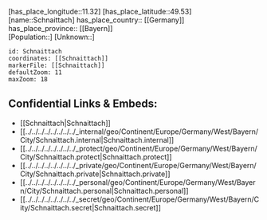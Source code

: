 ﻿---
location: [49.53,11.32] 
mapzoom: [7,12] 
mapmarker: city 
type: City
tags:
- geo/City


SpocWebEntityId: 34055
isDeleted: false
confidential: public

---
[has_place_longitude::11.32] 
[has_place_latitude::49.53] 
[name::Schnaittach] 
has_place_country:: [[Germany]]  
has_place_province:: [[Bayern]]  
[Population::] 
[Unknown::] 


```leaflet
id: Schnaittach
coordinates: [[Schnaittach]] 
markerFile: [[Schnaittach]] 
defaultZoom: 11 
maxZoom: 18
```


## Confidential Links & Embeds: 
- [[Schnaittach|Schnaittach]]  
- [[../../../../../../../../_internal/geo/Continent/Europe/Germany/West/Bayern/City/Schnaittach.internal|Schnaittach.internal]] 
- [[../../../../../../../../_protect/geo/Continent/Europe/Germany/West/Bayern/City/Schnaittach.protect|Schnaittach.protect]] 
- [[../../../../../../../../_private/geo/Continent/Europe/Germany/West/Bayern/City/Schnaittach.private|Schnaittach.private]] 
- [[../../../../../../../../_personal/geo/Continent/Europe/Germany/West/Bayern/City/Schnaittach.personal|Schnaittach.personal]] 
- [[../../../../../../../../_secret/geo/Continent/Europe/Germany/West/Bayern/City/Schnaittach.secret|Schnaittach.secret]] 
